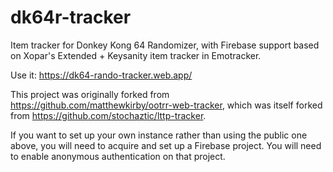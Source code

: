 # dk64r-tracker
Item tracker for Donkey Kong 64 Randomizer, with Firebase support based on Xopar's Extended + Keysanity item tracker in Emotracker.

Use it: https://dk64-rando-tracker.web.app/

This project was originally forked from https://github.com/matthewkirby/ootrr-web-tracker, which was itself forked from https://github.com/stochaztic/lttp-tracker.

If you want to set up your own instance rather than using the public one above, you will need to acquire and set up a Firebase project. You will need to enable anonymous authentication on that project.